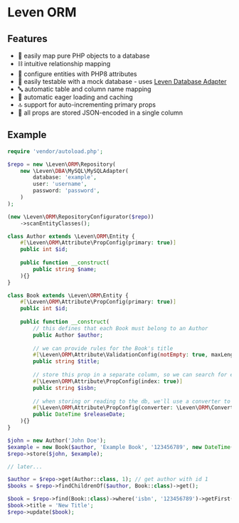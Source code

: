 # Leven ORM

## Features
- 💾 easily map pure PHP objects to a database
- ⛓ intuitive relationship mapping
- 🔧 configure entities with PHP8 attributes
- 🧪 easily testable with a mock database - uses [Leven Database Adapter](https://github.com/leven-framework/dba-common)
- 🔤 automatic table and column name mapping
- 🐌 automatic eager loading and caching
- 🔝 support for auto-incrementing primary props
- 📁 all props are stored JSON-encoded in a single column

## Example

```php
require 'vendor/autoload.php';

$repo = new \Leven\ORM\Repository(
    new \Leven\DBA\MySQL\MySQLAdapter(
        database: 'example',
        user: 'username',
        password: 'password',
    )
);

(new \Leven\ORM\RepositoryConfigurator($repo))
    ->scanEntityClasses();

class Author extends \Leven\ORM\Entity {
    #[\Leven\ORM\Attribute\PropConfig(primary: true)]
    public int $id;
    
    public function __construct(
        public string $name;
    ){}
}

class Book extends \Leven\ORM\Entity {
    #[\Leven\ORM\Attribute\PropConfig(primary: true)]
    public int $id;
    
    public function __construct(
        // this defines that each Book must belong to an Author
        public Author $author;
        
        // we can provide rules for the Book's title
        #[\Leven\ORM\Attribute\ValidationConfig(notEmpty: true, maxLength: 256)]
        public string $title;
        
        // store this prop in a separate column, so we can search for entities by it
        #[\Leven\ORM\Attribute\PropConfig(index: true)]
        public string $isbn;
        
        // when storing or reading to the db, we'll use a converter to convert this prop to/from a scalar value
        #[\Leven\ORM\Attribute\PropConfig(converter: \Leven\ORM\Converter\DateTimeStringConverter::class)]
        public DateTime $releaseDate;
    ){}
}

$john = new Author('John Doe');
$example = new Book($author, 'Example Book', '123456789', new DateTime('2021-01-01'));
$repo->store($john, $example);

// later...

$author = $repo->get(Author::class, 1); // get author with id 1
$books = $repo->findChildrenOf($author, Book::class)->get();

$book = $repo->find(Book::class)->where('isbn', '123456789')->getFirst();
$book->title = 'New Title';
$repo->update($book);
```